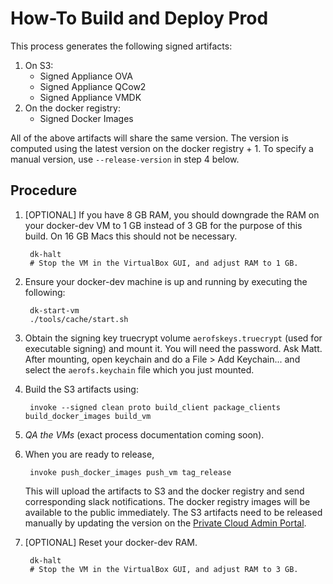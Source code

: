 # How-To Build and Deploy Prod

This process generates the following signed artifacts:

1. On S3:
    - Signed Appliance OVA
    - Signed Appliance QCow2
    - Signed Appliance VMDK
2. On the docker registry:
    - Signed Docker Images

All of the above artifacts will share the same version. The version is computed
using the latest version on the docker registry + 1. To specify a manual
version, use `--release-version` in step 4 below.

## Procedure

1. [OPTIONAL] If you have 8 GB RAM, you should downgrade the RAM on your
   docker-dev VM to 1 GB instead of 3 GB for the purpose of this build. On 16
   GB Macs this should not be necessary.

        dk-halt
        # Stop the VM in the VirtualBox GUI, and adjust RAM to 1 GB.

2. Ensure your docker-dev machine is up and running by executing the following:

        dk-start-vm
        ./tools/cache/start.sh

3. Obtain the signing key truecrypt volume `aerofskeys.truecrypt` (used for
   executable signing) and mount it. You will need the password. Ask Matt.
   After mounting, open keychain and do a File > Add Keychain... and select
   the `aerofs.keychain` file which you just mounted.

4. Build the S3 artifacts using:

        invoke --signed clean proto build_client package_clients build_docker_images build_vm

5. *QA the VMs* (exact process documentation coming soon).

6. When you are ready to release,

        invoke push_docker_images push_vm tag_release

   This will upload the artifacts to S3 and the docker registry and send
   corresponding slack notifications. The docker registry images will be
   available to the public immediately. The S3 artifacts need to be released
   manually by updating the version on the
   [Private Cloud Admin Portal](http://pc.aerofs.com:8000/release).

7. [OPTIONAL] Reset your docker-dev RAM.

        dk-halt
        # Stop the VM in the VirtualBox GUI, and adjust RAM to 3 GB.

